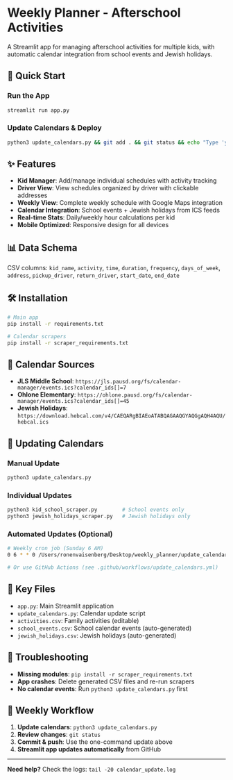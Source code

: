 # Weekly Planner - Afterschool Activities

A Streamlit app for managing afterschool activities for multiple kids, with automatic calendar integration from school events and Jewish holidays.

## 🚀 **Quick Start**

### **Run the App**
```bash
streamlit run app.py
```

### **Update Calendars & Deploy**
```bash
python3 update_calendars.py && git add . && git status && echo "Type 'yes' to commit and push:" && read confirm && [ "$confirm" = "yes" ] && git commit -m "Weekly calendar update $(date +'%Y-%m-%d')" && git push origin main || echo "Update aborted."
```

## ✨ **Features**

- **Kid Manager**: Add/manage individual schedules with activity tracking
- **Driver View**: View schedules organized by driver with clickable addresses
- **Weekly View**: Complete weekly schedule with Google Maps integration
- **Calendar Integration**: School events + Jewish holidays from ICS feeds
- **Real-time Stats**: Daily/weekly hour calculations per kid
- **Mobile Optimized**: Responsive design for all devices

## 📊 **Data Schema**

CSV columns: `kid_name`, `activity`, `time`, `duration`, `frequency`, `days_of_week`, `address`, `pickup_driver`, `return_driver`, `start_date`, `end_date`

## 🛠️ **Installation**

```bash
# Main app
pip install -r requirements.txt

# Calendar scrapers
pip install -r scraper_requirements.txt
```

## 📅 **Calendar Sources**

- **JLS Middle School**: `https://jls.pausd.org/fs/calendar-manager/events.ics?calendar_ids[]=7`
- **Ohlone Elementary**: `https://ohlone.pausd.org/fs/calendar-manager/events.ics?calendar_ids[]=45`
- **Jewish Holidays**: `https://download.hebcal.com/v4/CAEQARgBIAEoATABQAGAAQGYAQGgAQH4AQU/hebcal.ics`

## 🔄 **Updating Calendars**

### **Manual Update**
```bash
python3 update_calendars.py
```

### **Individual Updates**
```bash
python3 kid_school_scraper.py        # School events only
python3 jewish_holidays_scraper.py   # Jewish holidays only
```

### **Automated Updates (Optional)**
```bash
# Weekly cron job (Sunday 6 AM)
0 6 * * 0 /Users/ronenvaisenberg/Desktop/weekly_planner/update_calendars.sh

# Or use GitHub Actions (see .github/workflows/update_calendars.yml)
```

## 📁 **Key Files**

- `app.py`: Main Streamlit application
- `update_calendars.py`: Calendar update script
- `activities.csv`: Family activities (editable)
- `school_events.csv`: School calendar events (auto-generated)
- `jewish_holidays.csv`: Jewish holidays (auto-generated)

## 🚨 **Troubleshooting**

- **Missing modules**: `pip install -r scraper_requirements.txt`
- **App crashes**: Delete generated CSV files and re-run scrapers
- **No calendar events**: Run `python3 update_calendars.py` first

## 🎯 **Weekly Workflow**

1. **Update calendars**: `python3 update_calendars.py`
2. **Review changes**: `git status`
3. **Commit & push**: Use the one-command update above
4. **Streamlit app updates automatically** from GitHub

---

**Need help?** Check the logs: `tail -20 calendar_update.log` 